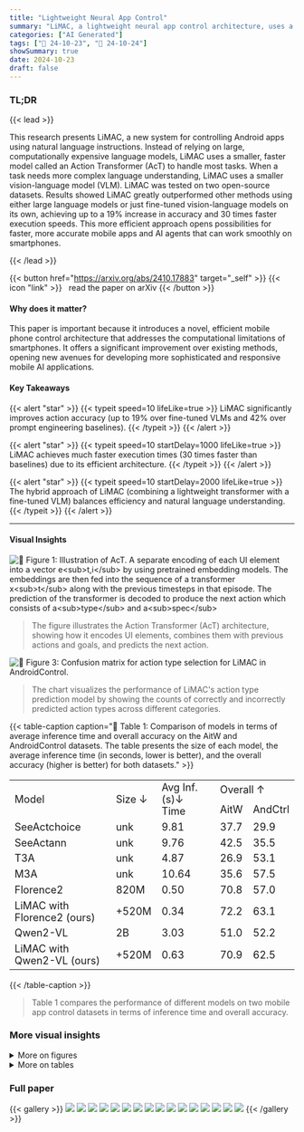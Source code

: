 ```yaml
---
title: "Lightweight Neural App Control"
summary: "LiMAC, a lightweight neural app control architecture, uses a hybrid approach combining a small Action Transformer with a fine-tuned vision-language model for precise, real-time mobile app control, out..."
categories: ["AI Generated"]
tags: ["🔖 24-10-23", "🤗 24-10-24"]
showSummary: true
date: 2024-10-23
draft: false
---
```


### TL;DR


{{< lead >}}

This research presents LiMAC, a new system for controlling Android apps using natural language instructions.  Instead of relying on large, computationally expensive language models, LiMAC uses a smaller, faster model called an Action Transformer (AcT) to handle most tasks. When a task needs more complex language understanding, LiMAC uses a smaller vision-language model (VLM).  LiMAC was tested on two open-source datasets. Results showed LiMAC greatly outperformed other methods using either large language models or just fine-tuned vision-language models on its own, achieving up to a 19% increase in accuracy and 30 times faster execution speeds. This more efficient approach opens possibilities for faster, more accurate mobile apps and AI agents that can work smoothly on smartphones.

{{< /lead >}}


{{< button href="https://arxiv.org/abs/2410.17883" target="_self" >}}
{{< icon "link" >}} &nbsp; read the paper on arXiv
{{< /button >}}

#### Why does it matter?
This paper is important because it introduces a novel, efficient mobile phone control architecture that addresses the computational limitations of smartphones.  It offers a significant improvement over existing methods, opening new avenues for developing more sophisticated and responsive mobile AI applications.
#### Key Takeaways

{{< alert "star" >}}
{{< typeit speed=10 lifeLike=true >}} LiMAC significantly improves action accuracy (up to 19% over fine-tuned VLMs and 42% over prompt engineering baselines). {{< /typeit >}}
{{< /alert >}}

{{< alert "star" >}}
{{< typeit speed=10 startDelay=1000 lifeLike=true >}} LiMAC achieves much faster execution times (30 times faster than baselines) due to its efficient architecture. {{< /typeit >}}
{{< /alert >}}

{{< alert "star" >}}
{{< typeit speed=10 startDelay=2000 lifeLike=true >}} The hybrid approach of LiMAC (combining a lightweight transformer with a fine-tuned VLM) balances efficiency and natural language understanding. {{< /typeit >}}
{{< /alert >}}

------
#### Visual Insights



![](figures/figures_4_0.png "🔼 Figure 1: Illustration of AcT. A separate encoding of each UI element into a vector e<sub>t,i</sub> by using pretrained embedding models. The embeddings are then fed into the sequence of a transformer x<sub>t</sub> along with the previous timesteps in that episode. The prediction of the transformer is decoded to produce the next action which consists of a<sub>type</sub> and a<sub>spec</sub>")

> The figure illustrates the Action Transformer (AcT) architecture, showing how it encodes UI elements, combines them with previous actions and goals, and predicts the next action.





![](charts/charts_15_0.png "🔼 Figure 3: Confusion matrix for action type selection for LiMAC in AndroidControl.")

> The chart visualizes the performance of LiMAC's action type prediction model by showing the counts of correctly and incorrectly predicted action types across different categories.





{{< table-caption caption="🔽 Table 1: Comparison of models in terms of average inference time and overall accuracy on the AitW and AndroidControl datasets. The table presents the size of each model, the average inference time (in seconds, lower is better), and the overall accuracy (higher is better) for both datasets." >}}
<table id='1' style='font-size:18px'><tr><td rowspan="2">Model</td><td rowspan="2">Size ↓</td><td rowspan="2">Avg Inf. (s)↓ Time</td><td colspan="2">Overall ↑</td></tr><tr><td>AitW</td><td>AndCtrl</td></tr><tr><td>SeeActchoice</td><td>unk</td><td>9.81</td><td>37.7</td><td>29.9</td></tr><tr><td>SeeActann</td><td>unk</td><td>9.76</td><td>42.5</td><td>35.5</td></tr><tr><td>T3A</td><td>unk</td><td>4.87</td><td>26.9</td><td>53.1</td></tr><tr><td>M3A</td><td>unk</td><td>10.64</td><td>35.6</td><td>57.5</td></tr><tr><td>Florence2</td><td>820M</td><td>0.50</td><td>70.8</td><td>57.0</td></tr><tr><td>LiMAC with Florence2 (ours)</td><td>+520M</td><td>0.34</td><td>72.2</td><td>63.1</td></tr><tr><td>Qwen2-VL</td><td>2B</td><td>3.03</td><td>51.0</td><td>52.2</td></tr><tr><td>LiMAC with Qwen2-VL (ours)</td><td>+520M</td><td>0.63</td><td>70.9</td><td>62.5</td></tr></table>{{< /table-caption >}}

> Table 1 compares the performance of different models on two mobile app control datasets in terms of inference time and overall accuracy.



### More visual insights

<details>
<summary>More on figures
</summary>


![](figures/figures_5_0.png "🔼 Figure 2: The architecture of LiMAC. The history of observations-actions {ot, at-1, Ot-1..} and goal g are processed to vector x and passed to AcT. The image observation omg with the bounding boxes and the goal g are passed as inputs to the VLM. The VLM is only called if an action that requires text completion is selected, based on the action type output of AcT. The action is finally selected based on the protocol described in Section 3.")

> The figure illustrates the LiMAC architecture, showing the interaction between the Action Transformer (AcT), the Vision-Language Model (VLM), and the input data (goal and observations).


![](figures/figures_16_0.png "🔼 Figure 4: Relaxed target element in yellow (timestep 3) and failed action in red (final timestep). The target element of the click in timestep 3 is considered correct under our relaxed accuracy because its bounding box is almost identical to the correct element, and clicking either would have the same effect (opening the text bar). In the final timestep, the agent inputs text 'Detroit' rather than 'Las Vegas', a clear confusion between the origin and destination of the trip stated in the goal, leading to an incorrect prediction.")

> The figure shows an example of a successful episode with a relaxed target element and a failed action, highlighting the model's performance and areas for improvement.


![](figures/figures_16_1.png "🔼 Figure 5: Relaxed input-text in yellow (timestep 4) and overall successful episode. Timestep 4 is considered correct under our relaxed input-text textual component because it is simply the singular form of the correct text, leading to a Jaccard index greater than 0.5 and presumably the same search results. The episode terminates successfully, with all timesteps being considered correct under our evaluation metrics.")

> The figure shows a successful episode of a mobile phone control task, where the agent correctly interacts with various apps to complete a given goal, illustrating the relaxed accuracy metric for input-text actions.


</details>




<details>
<summary>More on tables
</summary>


{{< table-caption caption="🔽 Table 1: Comparison of models in terms of average inference time and overall accuracy on the AitW and AndroidControl datasets. The table presents the size of each model, the average inference time (in seconds, lower is better), and the overall accuracy (higher is better) for both datasets." >}}
<table id='1' style='font-size:20px'><tr><td rowspan="2">Framework</td><td colspan="3">Modules Used</td><td rowspan="2">Avg Inf. ⓢ+ Time</td><td colspan="2">Overall↑</td></tr><tr><td>Type</td><td>Click</td><td>Text</td><td>AitW</td><td>AndCtrl</td></tr><tr><td>T3A only</td><td>T3A</td><td>T3A</td><td>T3A</td><td>4.87</td><td>26.9</td><td>53.1</td></tr><tr><td>LiMAC (ours)</td><td>AcT</td><td>T3A</td><td>T3A</td><td>4.03</td><td>42.7</td><td>65.4</td></tr><tr><td>LiMAC (ours)</td><td>AcT</td><td>AcT</td><td>T3A</td><td>1.04</td><td>69.8</td><td>63.2</td></tr><tr><td>M3A only</td><td>M3A</td><td>M3A</td><td>M3A</td><td>10.64</td><td>35.6</td><td>57.5</td></tr><tr><td>LiMAC (ours)</td><td>AcT</td><td>M3A</td><td>M3A</td><td>8.40</td><td>52.6</td><td>66.8</td></tr><tr><td>LiMAC (ours)</td><td>AcT</td><td>AcT</td><td>M3A</td><td>1.87</td><td>70.0</td><td>62.5</td></tr><tr><td>Florence only</td><td>Florence2</td><td>Florence2</td><td>Florence2</td><td>0.50</td><td>70.8</td><td>57.0</td></tr><tr><td>LiMAC (ours)</td><td>AcT</td><td>Florence2</td><td>Florence2</td><td>0.72</td><td>71.6</td><td>61.1</td></tr><tr><td>LiMAC (ours)</td><td>AcT</td><td>AcT</td><td>Florence2</td><td>0.34</td><td>72.2</td><td>63.1</td></tr><tr><td>Qwen only</td><td>Qwen2-VL</td><td>Qwen2-VL</td><td>Qwen2-VL</td><td>3.03</td><td>51.0</td><td>52.2</td></tr><tr><td>LiMAC (ours)</td><td>AcT</td><td>Qwen2-VL</td><td>Qwen2-VL</td><td>2.64</td><td>55.7</td><td>59.1</td></tr><tr><td>LiMAC (ours)</td><td>AcT</td><td>AcT</td><td>Qwen2-VL</td><td>0.63</td><td>70.9</td><td>62.5</td></tr><tr><td>LiMAC (ours)</td><td>AcT</td><td>M3A</td><td>T3A</td><td>7.57</td><td>52.4</td><td>67.4</td></tr></table>{{< /table-caption >}}

> Table 1 compares different models' average inference time and overall accuracy on two mobile phone control datasets.


{{< table-caption caption="🔽 Table 3: Action-type, click-target, and text accuracies across module combinations on the AitW and AndroidControl datasets. LiMAC achieves the best action-type accuracy in both datasets and the best click-target accuracy in AitW, while our fine-tuned Florence2 excels at text prediction." >}}
<table id='1' style='font-size:14px'><tr><td rowspan="2">Framework</td><td colspan="3">Modules Used</td><td colspan="2">Action Type</td><td colspan="2">Click Target</td><td colspan="2">Text</td></tr><tr><td>Type</td><td>Click</td><td>Text</td><td>AitW</td><td>AndCtrl</td><td>AitW</td><td>AndCtrl</td><td>AitW</td><td>AndCtrl</td></tr><tr><td>SeeAct only</td><td>SeeActchoice</td><td>SeeActchoice</td><td>SeeActchoice</td><td>67.1</td><td>66.8</td><td>36.9</td><td>48.5</td><td>69.4</td><td>67.1</td></tr><tr><td>SeeAct only</td><td>SeeActann</td><td>SeeActann</td><td>SeeActann</td><td>68.2</td><td>66.8</td><td>44.7</td><td>55.7</td><td>66.0</td><td>61.8</td></tr><tr><td>T3A only</td><td>T3A</td><td>T3A</td><td>T3A</td><td>56.2</td><td>67.7</td><td>33.5</td><td>71.1</td><td>66.5</td><td>78.4</td></tr><tr><td>M3A only</td><td>M3A</td><td>M3A</td><td>M3A</td><td>63.8</td><td>69.8</td><td>48.3</td><td>77.1</td><td>67.3</td><td>74.3</td></tr><tr><td>Qwen only</td><td>Qwen2-VL</td><td>Qwen2-VL</td><td>Qwen2-VL</td><td>81.7</td><td>70.7</td><td>53.2</td><td>55.2</td><td>70.5</td><td>75.7</td></tr><tr><td>LiMAC (ours)</td><td>AcT</td><td>Qwen2-VL</td><td>Qwen2-VL</td><td>86.9</td><td>82.3</td><td>53.2</td><td>55.2</td><td>70.5</td><td>75.7</td></tr><tr><td>LiMAC (ours)</td><td>AcT</td><td>AcT</td><td>Qwen2-VL</td><td>86.9</td><td>82.3</td><td>77.4</td><td>65.4</td><td>70.5</td><td>75.7</td></tr><tr><td>Florence only</td><td>Florence2</td><td>Florence2</td><td>Florence2</td><td>86.4</td><td>79.6</td><td>76.2</td><td>62.0</td><td>84.2</td><td>77.5</td></tr><tr><td>LiMAC (ours)</td><td>AcT</td><td>Florence2</td><td>Florence2</td><td>86.9</td><td>82.3</td><td>76.2</td><td>62.0</td><td>84.2</td><td>77.5</td></tr><tr><td>LiMAC (ours)</td><td>AcT</td><td>AcT</td><td>Florence2</td><td>86.9</td><td>82.3</td><td>77.4</td><td>65.4</td><td>84.2</td><td>77.5</td></tr></table>{{< /table-caption >}}

> The table compares the performance of different model configurations (including LiMAC and various baselines) across two datasets, evaluating their action type accuracy, click target accuracy, and text accuracy.


{{< table-caption caption="🔽 Table 4: Evaluation of three ablated versions of LiMAC using different types of input, on AndroidControl. For actions that require text completion, we use the fine-tuned Florence2." >}}
<br><table id='3' style='font-size:20px'><tr><td></td><td>Size</td><td>Action Type</td><td>Click Target</td><td>Overall</td></tr><tr><td>LiMAC</td><td>520M</td><td>82.3</td><td>65.4</td><td>63.1</td></tr><tr><td>LiMAC (no CLIP FT)</td><td>520M</td><td>81.9</td><td>62.3</td><td>60.0</td></tr><tr><td>LiMAC (no img)</td><td>433M</td><td>82.4</td><td>54.9</td><td>56.0</td></tr><tr><td>LiMAC (no txt)</td><td>410M</td><td>83.2</td><td>65.7</td><td>63.0</td></tr></table>{{< /table-caption >}}

> Table 4 presents the performance comparison of three ablated versions of LiMAC model, showing the impact of removing image or text embeddings and not fine-tuning CLIP on the overall accuracy.


{{< table-caption caption="🔽 Table 1: Comparison of models in terms of average inference time and overall accuracy on the AitW and AndroidControl datasets. The table presents the size of each model, the average inference time (in seconds, lower is better), and the overall accuracy (higher is better) for both datasets." >}}
<br><table id='1' style='font-size:16px'><tr><td colspan="3">Modules Used</td><td colspan="2">Action Type</td><td colspan="2">Click Target</td><td colspan="2">Text</td><td colspan="2">Total</td></tr><tr><td>Type</td><td>Click</td><td>Text</td><td>AiTW</td><td>AndCtr</td><td>AiTW</td><td>AndCtr</td><td>AiTW</td><td>AndCtr</td><td>AiTW</td><td>AndCtr</td></tr><tr><td>AcT</td><td>AcT</td><td>Florence2</td><td>86.9</td><td>82.3</td><td>77.4</td><td>65.4</td><td>84.2</td><td>77.5</td><td>72.2</td><td>63.1</td></tr><tr><td>AcT</td><td>Florence2</td><td>Florence2</td><td>86.9</td><td>82.3</td><td>76.2</td><td>62.0</td><td>84.2</td><td>77.5</td><td>71.6</td><td>61.1</td></tr><tr><td>AcT</td><td>AcT</td><td>Qwen2-VL</td><td>86.9</td><td>82.3</td><td>77.4</td><td>65.4</td><td>70.5</td><td>75.7</td><td>70.9</td><td>62.5</td></tr><tr><td>AcT</td><td>Qwen2-VL</td><td>Qwen2-VL</td><td>86.9</td><td>82.3</td><td>53.2</td><td>55.2</td><td>70.5</td><td>75.7</td><td>55.7</td><td>59.1</td></tr><tr><td>AcT</td><td>AcT</td><td>T3A</td><td>85.3</td><td>81.7</td><td>77.6</td><td>65.4</td><td>66.5</td><td>78.4</td><td>69.8</td><td>63.2</td></tr><tr><td>AcT</td><td>T3A</td><td>T3A</td><td>85.3</td><td>81.7</td><td>33.5</td><td>71.1</td><td>66.5</td><td>78.4</td><td>42.7</td><td>65.4</td></tr><tr><td>AcT</td><td>M3A</td><td>T3A</td><td>85.3</td><td>81.7</td><td>48.3</td><td>77.1</td><td>66.5</td><td>78.4</td><td>52.4</td><td>67.4</td></tr><tr><td>AcT</td><td>AcT</td><td>M3A</td><td>85.3</td><td>81.7</td><td>77.6</td><td>65.4</td><td>67.3</td><td>74.3</td><td>70.0</td><td>62.5</td></tr><tr><td>AcT</td><td>T3A</td><td>M3A</td><td>85.3</td><td>81.7</td><td>33.5</td><td>71.1</td><td>67.3</td><td>74.3</td><td>43.0</td><td>64.7</td></tr><tr><td>AcT</td><td>M3A</td><td>M3A</td><td>85.3</td><td>81.7</td><td>48.3</td><td>77.1</td><td>67.3</td><td>74.3</td><td>52.6</td><td>66.8</td></tr><tr><td>AcT</td><td>AcT</td><td>SeeActchoice</td><td>85.3</td><td>81.7</td><td>77.6</td><td>65.4</td><td>69.4</td><td>67.1</td><td>70.5</td><td>62.0</td></tr><tr><td>AcT</td><td>SeeActchoice</td><td>SeeActchoice</td><td>85.3</td><td>81.7</td><td>36.9</td><td>48.5</td><td>69.4</td><td>67.1</td><td>45.7</td><td>53.7</td></tr><tr><td>AcT</td><td>AcT</td><td>SeeActann</td><td>85.3</td><td>81.7</td><td>77.6</td><td>65.4</td><td>66.0</td><td>61.8</td><td>70.0</td><td>61.1</td></tr><tr><td>AcT</td><td>SeeActann</td><td>SeeActann</td><td>85.3</td><td>81.7</td><td>44.7</td><td>55.7</td><td>66.0</td><td>61.8</td><td>49.2</td><td>61.6</td></tr><tr><td>Florence2</td><td>Florence2</td><td>Florence2</td><td>86.4</td><td>79.6</td><td>76.2</td><td>62.0</td><td>84.2</td><td>77.5</td><td>70.8</td><td>57.0</td></tr><tr><td>Qwen2-VL</td><td>Qwen2-VL</td><td>Qwen2-VL</td><td>81.7</td><td>70.7</td><td>53.2</td><td>55.2</td><td>70.5</td><td>75.7</td><td>51.0</td><td>52.2</td></tr><tr><td>T3A</td><td>T3A</td><td>T3A</td><td>56.2</td><td>67.7</td><td>33.5</td><td>71.1</td><td>66.5</td><td>78.4</td><td>26.9</td><td>53.1</td></tr><tr><td>T3A</td><td>M3A</td><td>T3A</td><td>56.2</td><td>67.7</td><td>48.3</td><td>77.1</td><td>66.5</td><td>78.4</td><td>30.9</td><td>55.2</td></tr><tr><td>M3A</td><td>T3A</td><td>T3A</td><td>63.8</td><td>69.8</td><td>33.5</td><td>71.1</td><td>66.5</td><td>78.4</td><td>27.0</td><td>53.5</td></tr><tr><td>M3A</td><td>M3A</td><td>T3A</td><td>63.8</td><td>69.8</td><td>48.3</td><td>77.1</td><td>66.5</td><td>78.4</td><td>35.8</td><td>57.7</td></tr><tr><td>SeeActchoice</td><td>SeeActchoice</td><td>SeeActchoice</td><td>67.1</td><td>66.8</td><td>36.9</td><td>48.5</td><td>69.4</td><td>67.1</td><td>29.5</td><td>38.9</td></tr><tr><td>SeeActann</td><td>SeeActann</td><td>SeeActann</td><td>68.2</td><td>66.8</td><td>44.7</td><td>55.7</td><td>66.0</td><td>61.8</td><td>34.3</td><td>45.7</td></tr></table>{{< /table-caption >}}

> Table 1 compares various models' average inference time and overall accuracy on two mobile phone control datasets.


</details>


### Full paper

{{< gallery >}}
<img src="paper_images/1.png" class="grid-w50 md:grid-w33 xl:grid-w25" />
<img src="paper_images/2.png" class="grid-w50 md:grid-w33 xl:grid-w25" />
<img src="paper_images/3.png" class="grid-w50 md:grid-w33 xl:grid-w25" />
<img src="paper_images/4.png" class="grid-w50 md:grid-w33 xl:grid-w25" />
<img src="paper_images/5.png" class="grid-w50 md:grid-w33 xl:grid-w25" />
<img src="paper_images/6.png" class="grid-w50 md:grid-w33 xl:grid-w25" />
<img src="paper_images/7.png" class="grid-w50 md:grid-w33 xl:grid-w25" />
<img src="paper_images/8.png" class="grid-w50 md:grid-w33 xl:grid-w25" />
<img src="paper_images/9.png" class="grid-w50 md:grid-w33 xl:grid-w25" />
<img src="paper_images/10.png" class="grid-w50 md:grid-w33 xl:grid-w25" />
<img src="paper_images/11.png" class="grid-w50 md:grid-w33 xl:grid-w25" />
<img src="paper_images/12.png" class="grid-w50 md:grid-w33 xl:grid-w25" />
<img src="paper_images/13.png" class="grid-w50 md:grid-w33 xl:grid-w25" />
<img src="paper_images/14.png" class="grid-w50 md:grid-w33 xl:grid-w25" />
<img src="paper_images/15.png" class="grid-w50 md:grid-w33 xl:grid-w25" />
<img src="paper_images/16.png" class="grid-w50 md:grid-w33 xl:grid-w25" />
{{< /gallery >}}